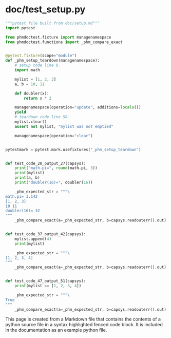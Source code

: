 # doc/test_setup.py
```python
"""pytest file built from doc/setup.md"""
import pytest

from phmdoctest.fixture import managenamespace
from phmdoctest.functions import _phm_compare_exact


@pytest.fixture(scope="module")
def _phm_setup_teardown(managenamespace):
    # setup code line 9.
    import math

    mylist = [1, 2, 3]
    a, b = 10, 11

    def doubler(x):
        return x * 2

    managenamespace(operation="update", additions=locals())
    yield
    # teardown code line 58.
    mylist.clear()
    assert not mylist, "mylist was not emptied"

    managenamespace(operation="clear")


pytestmark = pytest.mark.usefixtures("_phm_setup_teardown")


def test_code_20_output_27(capsys):
    print("math.pi=", round(math.pi, 3))
    print(mylist)
    print(a, b)
    print("doubler(16)=", doubler(16))

    _phm_expected_str = """\
math.pi= 3.142
[1, 2, 3]
10 11
doubler(16)= 32
"""
    _phm_compare_exact(a=_phm_expected_str, b=capsys.readouterr().out)


def test_code_37_output_42(capsys):
    mylist.append(4)
    print(mylist)

    _phm_expected_str = """\
[1, 2, 3, 4]
"""
    _phm_compare_exact(a=_phm_expected_str, b=capsys.readouterr().out)


def test_code_47_output_51(capsys):
    print(mylist == [1, 2, 3, 4])

    _phm_expected_str = """\
True
"""
    _phm_compare_exact(a=_phm_expected_str, b=capsys.readouterr().out)
```
This page is created from a Markdown file that contains the contents
of a python source file in a syntax highlighted fenced code block.
It is included in the documentation as an example python file.
